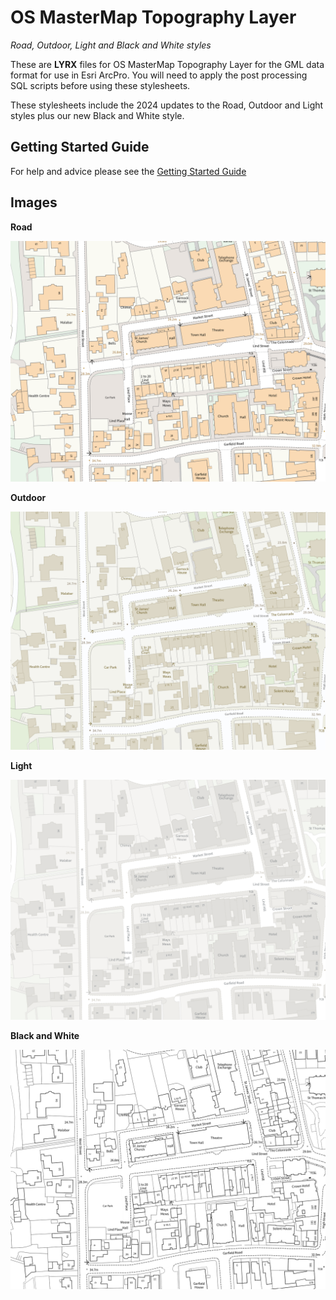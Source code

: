 # OS MasterMap Topography Layer
*Road, Outdoor, Light and Black and White styles*

These are **LYRX** files for OS MasterMap Topography Layer for the GML data format for use in Esri ArcPro. You will need to apply the post processing SQL scripts before using these stylesheets.

These stylesheets include the 2024 updates to the Road, Outdoor and Light styles plus our new Black and White style.

## Getting Started Guide

For help and advice please see the [Getting Started Guide](https://github.com/OrdnanceSurvey/OSMM-Topography-Layer-stylesheets/blob/master/Getting%20Started%20Guide%20-%20Styling%20OSMM%20Topography%20Layer.pdf)

## Images

**Road**

![Road style](https://github.com/OrdnanceSurvey/OSMM-Topography-Layer-stylesheets/blob/190c3dc7bce259ea1b49d107de117e10a5cdb773/Schema%20version%209/Stylesheets/GML%20stylesheets/ESRI%20ArcPro%20Stylesheets%20(lyrx)/Images/Road-1.png)

**Outdoor**

![Outdoor style](https://github.com/OrdnanceSurvey/OSMM-Topography-Layer-stylesheets/blob/190c3dc7bce259ea1b49d107de117e10a5cdb773/Schema%20version%209/Stylesheets/GML%20stylesheets/ESRI%20ArcPro%20Stylesheets%20(lyrx)/Images/Outdoor-2.png)


**Light**

![Light style](https://github.com/OrdnanceSurvey/OSMM-Topography-Layer-stylesheets/blob/190c3dc7bce259ea1b49d107de117e10a5cdb773/Schema%20version%209/Stylesheets/GML%20stylesheets/ESRI%20ArcPro%20Stylesheets%20(lyrx)/Images/Light-2.png)


**Black and White**

![Black and White style](https://github.com/OrdnanceSurvey/OSMM-Topography-Layer-stylesheets/blob/dc7e4e805e6055f57498e59417a817c10a8da879/Schema%20version%209/Stylesheets/GML%20stylesheets/ESRI%20ArcPro%20Stylesheets%20(lyrx)/Images/Black%20and%20White.png)

